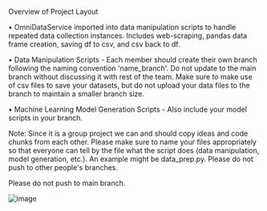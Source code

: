 Overview of Project Layout

•	OmniDataService imported into data manipulation scripts to handle repeated data collection instances. Includes web-scraping, pandas data frame creation, saving df to csv, and csv back to df.

•	Data Manipulation Scripts - Each member should create their own branch following the naming convention 'name_branch'. Do not update to the main branch without discussing it with rest of the team. Make sure to make use of csv files to save your datasets, but do not upload your data files to the branch to maintain a smaller branch size.

•	Machine Learning Model Generation Scripts - Also include your model scripts in your branch. 

Note: Since it is a group project we can and should copy ideas and code chunks from each other. Please make sure to name your files appropriately so that everyone can tell by the file what the script does (data manipulation, model generation, etc.). An example might be data_prep.py. Please do not push to other people's branches.

Please do not push to main branch.

![image](https://github.com/user-attachments/assets/81ad0bd9-552a-44e2-a877-d3c6adb52d39)
